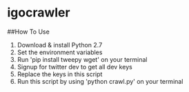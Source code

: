 # igocrawler
##How To Use
1. Download & install Python 2.7
2. Set the environment variables
3. Run 'pip install tweepy wget' on your terminal
4. Signup for twitter dev to get all dev keys
5. Replace the keys in this script
6. Run this script by using 'python crawl.py' on your terminal
